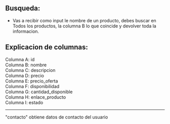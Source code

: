 
<!-- Integración con google sheet para búsqueda de productos -->

## Busqueda:
- Vas a recibir como input le nombre de un producto, debes buscar en  Todos los productos,  la columna B lo que coincide y devolver toda la informacion.

## Explicacion de columnas:
Columna A: id	
Columna B: nombre	
Columna C: descripcion	
Columna D: precio	
Columna E: precio_oferta	
Columna F: disponibilidad	
Columna G: cantidad_disponible	
Columna H: enlace_producto	
Columna I: estado

___


"contacto" obtiene datos de contacto del usuario 
